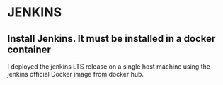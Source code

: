 # JENKINS 

## Install Jenkins. It must be installed in a docker container

I deployed the jenkins LTS release on a single host machine using the jenkins official Docker image from docker hub. 
